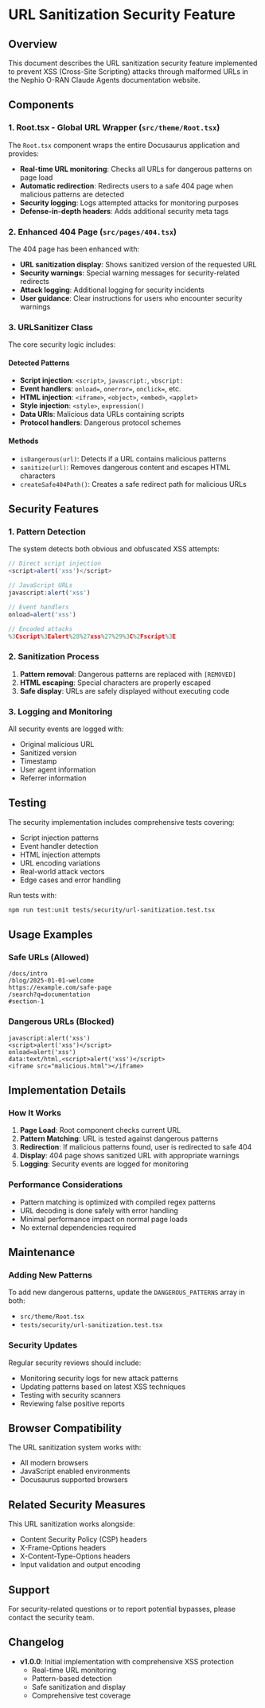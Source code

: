 # URL Sanitization Security Feature

## Overview

This document describes the URL sanitization security feature implemented to prevent XSS (Cross-Site Scripting) attacks through malformed URLs in the Nephio O-RAN Claude Agents documentation website.

## Components

### 1. Root.tsx - Global URL Wrapper (`src/theme/Root.tsx`)

The `Root.tsx` component wraps the entire Docusaurus application and provides:

- **Real-time URL monitoring**: Checks all URLs for dangerous patterns on page load
- **Automatic redirection**: Redirects users to a safe 404 page when malicious patterns are detected
- **Security logging**: Logs attempted attacks for monitoring purposes
- **Defense-in-depth headers**: Adds additional security meta tags

### 2. Enhanced 404 Page (`src/pages/404.tsx`)

The 404 page has been enhanced with:

- **URL sanitization display**: Shows sanitized version of the requested URL
- **Security warnings**: Special warning messages for security-related redirects
- **Attack logging**: Additional logging for security incidents
- **User guidance**: Clear instructions for users who encounter security warnings

### 3. URLSanitizer Class

The core security logic includes:

#### Detected Patterns

- **Script injection**: `<script>`, `javascript:`, `vbscript:`
- **Event handlers**: `onload=`, `onerror=`, `onclick=`, etc.
- **HTML injection**: `<iframe>`, `<object>`, `<embed>`, `<applet>`
- **Style injection**: `<style>`, `expression()`
- **Data URIs**: Malicious data URLs containing scripts
- **Protocol handlers**: Dangerous protocol schemes

#### Methods

- `isDangerous(url)`: Detects if a URL contains malicious patterns
- `sanitize(url)`: Removes dangerous content and escapes HTML characters  
- `createSafe404Path()`: Creates a safe redirect path for malicious URLs

## Security Features

### 1. Pattern Detection

The system detects both obvious and obfuscated XSS attempts:

```typescript
// Direct script injection
<script>alert('xss')</script>

// JavaScript URLs
javascript:alert('xss')

// Event handlers
onload=alert('xss')

// Encoded attacks
%3Cscript%3Ealert%28%27xss%27%29%3C%2Fscript%3E
```

### 2. Sanitization Process

1. **Pattern removal**: Dangerous patterns are replaced with `[REMOVED]`
2. **HTML escaping**: Special characters are properly escaped
3. **Safe display**: URLs are safely displayed without executing code

### 3. Logging and Monitoring

All security events are logged with:

- Original malicious URL
- Sanitized version
- Timestamp
- User agent information
- Referrer information

## Testing

The security implementation includes comprehensive tests covering:

- Script injection patterns
- Event handler detection
- HTML injection attempts
- URL encoding variations
- Real-world attack vectors
- Edge cases and error handling

Run tests with:

```bash
npm run test:unit tests/security/url-sanitization.test.tsx
```

## Usage Examples

### Safe URLs (Allowed)

```
/docs/intro
/blog/2025-01-01-welcome  
https://example.com/safe-page
/search?q=documentation
#section-1
```

### Dangerous URLs (Blocked)

```
javascript:alert('xss')
<script>alert('xss')</script>
onload=alert('xss')
data:text/html,<script>alert('xss')</script>
<iframe src="malicious.html"></iframe>
```

## Implementation Details

### How It Works

1. **Page Load**: Root component checks current URL
2. **Pattern Matching**: URL is tested against dangerous patterns
3. **Redirection**: If malicious patterns found, user is redirected to safe 404
4. **Display**: 404 page shows sanitized URL with appropriate warnings
5. **Logging**: Security events are logged for monitoring

### Performance Considerations

- Pattern matching is optimized with compiled regex patterns
- URL decoding is done safely with error handling
- Minimal performance impact on normal page loads
- No external dependencies required

## Maintenance

### Adding New Patterns

To add new dangerous patterns, update the `DANGEROUS_PATTERNS` array in both:
- `src/theme/Root.tsx`
- `tests/security/url-sanitization.test.tsx`

### Security Updates

Regular security reviews should include:
- Monitoring security logs for new attack patterns
- Updating patterns based on latest XSS techniques
- Testing with security scanners
- Reviewing false positive reports

## Browser Compatibility

The URL sanitization system works with:
- All modern browsers
- JavaScript enabled environments
- Docusaurus supported browsers

## Related Security Measures

This URL sanitization works alongside:
- Content Security Policy (CSP) headers
- X-Frame-Options headers
- X-Content-Type-Options headers
- Input validation and output encoding

## Support

For security-related questions or to report potential bypasses, please contact the security team.

## Changelog

- **v1.0.0**: Initial implementation with comprehensive XSS protection
  - Real-time URL monitoring
  - Pattern-based detection
  - Safe sanitization and display
  - Comprehensive test coverage
